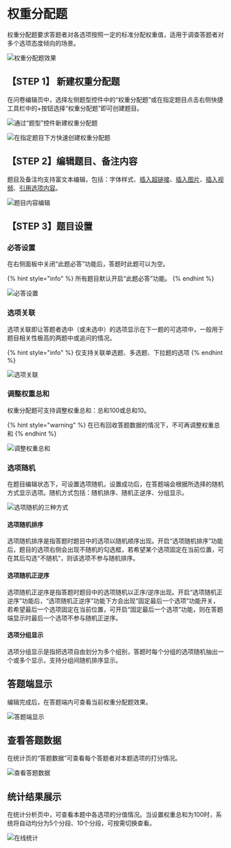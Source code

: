 # 权重分配题



权重分配题要求答题者对各选项按照一定的标准分配权重值，适用于调查答题者对多个选项态度倾向的场景。



![权重分配题效果](<../.gitbook/assets/image (636).png>)

## 【STEP 1】 新建权重分配题

在问卷编辑页中，选择左侧题型控件中的“权重分配题”或在指定题目点击右侧快捷工具栏中的+按钮选择“权重分配题”即可创建题目。

![通过“题型”控件新建权重分配题](<../.gitbook/assets/image (661).png>)

![在指定题目下方快速创建权重分配题](<../.gitbook/assets/image (696).png>)

## 【STEP 2】编辑题目、备注内容

题目及备注均支持富文本编辑，包括：字体样式、[插入超链接](../cao-zuo-zhi-yin/wen-juan-bian-ji/cha-ru-chao-lian-jie.md)、[插入图片](../cao-zuo-zhi-yin/wen-juan-bian-ji/cha-ru-tu-pian.md)、[插入视频](../cao-zuo-zhi-yin/wen-juan-bian-ji/cha-ru-shi-pin.md)、[引用选项内容](../cao-zuo-zhi-yin/wen-juan-bian-ji/nei-rong-yin-yong.md)。

![题目内容编辑](<../.gitbook/assets/image (663).png>)

## 【STEP 3】题目设置

### 必答设置

在右侧面板中关闭“此题必答”功能后，答题时此题可以为空。

{% hint style="info" %}
所有题目默认开启“此题必答”功能。
{% endhint %}

![必答设置](<../.gitbook/assets/image (638).png>)

### 选项关联

选项关联即让答题者选中（或未选中）的选项显示在下一题的可选项中，一般用于题目相关性极高的两题中或追问的情况。

{% hint style="info" %}
仅支持关联单选题、多选题、下拉题的选项
{% endhint %}

![选项关联](<../.gitbook/assets/image (654).png>)

### 调整权重总和

权重分配题可支持调整权重总和：总和100或总和10。

{% hint style="warning" %}
在已有回收答题数据的情况下，不可再调整权重总和
{% endhint %}

![调整权重总和](<../.gitbook/assets/image (662).png>)

### 选项随机

在题目编辑状态下，可设置选项随机，设置成功后，在答题端会根据所选择的随机方式显示选项。随机方式包括：随机排序、随机正逆序、分组显示。

![选项随机的三种方式](<../.gitbook/assets/image (659).png>)

#### 选项随机排序

选项随机排序是指答题时题目中的选项以随机顺序出现。开启“选项随机排序”功能后，题目的选项右侧会出现不随机的勾选框，若希望某个选项固定在当前位置，可在其后勾选“不随机”，则该选项不参与随机排序。

#### 选项随机正逆序

选项随机正逆序是指答题时题目中的选项随机以正序/逆序出现。开启“选项随机正逆序”功能后，“选项随机正逆序”功能下方会出现“固定最后一个选项”功能开关，若希望最后一个选项固定在当前位置，可开启“固定最后一个选项”功能，则在答题端显示时最后一个选项不参与随机正逆序。

#### 选项分组显示

选项分组显示是指把选项自由划分为多个组别，答题时每个分组的选项随机抽出一个或多个显示，支持分组间随机排序显示。

## 答题端显示

编辑完成后，在答题端内可查看当前权重分配题效果。

![答题端显示](<../.gitbook/assets/image (636).png>)

## 查看答题数据

在统计页的“答题数据”可查看每个答题者对本题选项的打分情况。

![查看答题数据](<../.gitbook/assets/image (685).png>)

## 统计结果展示

在统计分析页中，可查看本题中各选项的分值情况。当设置权重总和为100时，系统将自动均分为5个分段、10个分段，可按需切换查看。

![在线统计](<../.gitbook/assets/image (656).png>)
